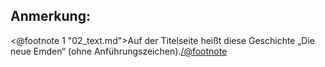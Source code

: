 Anmerkung:
----------

<@footnote 1 "02_text.md">Auf der Titelseite heißt diese Geschichte „Die neue
Emden“ (ohne Anführungszeichen).</@footnote>

